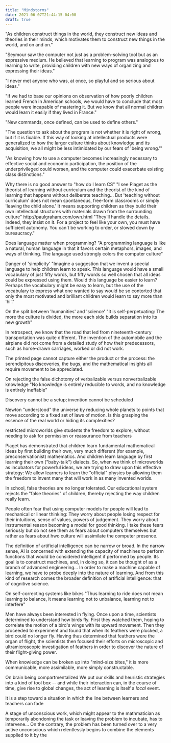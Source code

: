 ```yaml
---
title: "Mindstorms"
date: 2021-06-07T21:44:15-04:00
draft: true
---
```


"As children construct things in the world, they construct new ideas and theories in their minds, which motivates them to construct new things in the world, and on and on."

"Seymour saw the computer not just as a problem-solving tool but as an expressive medium. He believed that learning to program was analogous to learning to write, providing children with new ways of organizing and expressing their ideas."

"I never met anyone who was, at once, so playful and so serious about ideas."

"If we had to base our opinions on observation of how poorly children learned French in American schools, we would have to conclude that most people were incapable of mastering it. But we know that all normal children would learn it easily if they lived in France."

"New commands, once defined, can be used to define others."

"The question to ask about the program is not whether it is right of wrong, but if it is fixable. If this way of looking at intellectual products were generalized to how the larger culture thinks about knowledge and its acquisition, we all might be less intimidated by our fears of 'being wrong.'"

"As knowing how to use a computer becomes increasingly necessary to effective social and economic participation, the position of the underprivileged could worsen, and the computer could exacerbate existing class distinctions."

Why there is no good answer to "how do I learn CS" 
"I see Piaget as the theorist of learning without curriculum and the theorist of the kind of learning that happens without deliberate teaching... But 'teaching without curriculum' does not mean spontaneous, free-form classrooms or simply 'leaving the child alone.' It means supporting children as they build their own intellectual structures with materials drawn from the surrounding culture"
http://paulgraham.com/own.html
    "They'll handle the details. Indeed, they insist on it. For a project to feel like your own, you must have sufficient autonomy. You can't be working to order, or slowed down by bureaucracy."

Does language matter when programming?
"A programming language is like a natural, human language in that it favors certain metaphors, images, and ways of thinking. The language used strongly colors the computer culture"

Danger of 'simplicity'
"Imagine a suggestion that we invent a special language to help children learn to speak. This language would have a small vocabulary of just fifty words, but fifty words so well chosen that all ideas could be expressed using them. Would this language be easier to learn? Perhaps the vocabulary might be easy to learn, but the use of the vocabulary to express what one wanted to say would be so contorted that only the most motivated and brilliant children would learn to say more than 'hi'."

On the split between 'humanities' and 'science'
"It is self-perpetuating: The more the culture is divided, the more each side builds separation into its new growth"

In retrospect, we know that the road that led from nineteenth-century transportation was quite different. The invention of the automobile and the airplane did not come from a detailed study of how their predecessors, such as horse-drawn carriages, worked or did not work.

The printed page cannot capture either the product or the process: the serendipitous discoveries, the bugs, and the mathematical insights all require movement to be appreciated.

On rejecting the false dichotomy of verbalizable versus nonverbalizable knowledge
"No knowledge is entirely reducible to words, and no knowledge is entirely ineffable"

Discovery cannot be a setup; invention cannot be scheduled

Newton "understood" the universe by reducing whole planets to points that move according to a fixed set of laws of motion. Is this grasping the essence of the real world or hiding its complexities?

restricted microworlds give students the freedom to explore, without needing to ask for permission or reassurance from teachers

Piaget has demonstrated that children learn fundamental mathematical ideas by first building their own, very much different (for example, preconservationist) mathematics. And children learn language by first learning their own ("baby-talk") dialects. So, when we think of microworlds as incubators for powerful ideas, we are trying to draw upon this effective strategy: We allow learners to learn the "official" physics by allowing them the freedom to invent many that will work in as many invented worlds.

In school, false theories are no longer tolerated. Our educational system rejects the "false theories" of children, thereby rejecting the way children really learn.

People often fear that using computer models for people will lead to mechanical or linear thinking: They worry about people losing respect for their intuitions, sense of values, powers of judgement. They worry about instrumental reason becoming a model for good thinking. I take these fears seriously but do not see them as fears about computers themselves but rather as fears about hwo culture will assimilate the computer presence.

The definition of artificial intelligence can be narrow or broad. In the narrow sense, AI is concerned with extending the capacity of machines to perform functions that would be considered intelligent if performed by people. Its goal is to construct machines, and, in doing so, it can be thought of as a branch of advanced engineering... In order to make a machine capable of learning, we have to probe deeply into the nature of learning. And from this kind of research comes the broader definition of artificial intelligence: that of cognitive science.

On self-correcting systems like bikes
"Thus learning to ride does not mean learning to balance, it means learning not to unbalance, learning not to interfere"

Men have always been interested in flying. Once upon a time, scientists determined to understand how birds fly. First they watched them, hoping to correlate the motion of a bird's wings with its upward movement. Then they proceeded to experiment and found that when its feathers were plucked, a bird could no longer fly. Having thus determined that feathers were the organ of flight, the scientists then focused their efforts on microscopic and ultramicroscopic investigation of feathers in order to discover the nature of their flight-giving power.

When knowledge can be broken up into "mind-size bites," it is more communicable, more assimilable, more simply constructable.

On brain being compartmentalized
We put our skills and heuristic strategies into a kind of tool box -- and while their interaction can, in the course of time, give rise to global changes, the act of learning is itself a *local* event.

It is a step toward a situation in which the line between learners and teachers can fade

A stage of unconscious work, which might appear to the mathmatician as temporarily abondoning the task or leaving the problem to incubate, has to intervene... On the contrary, the problem has been turned over to a very active unconscious which relentlessly begins to combine the elements supplied to it by the 
